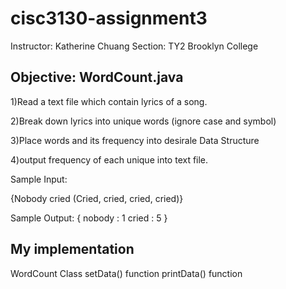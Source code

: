 # cisc3130-assignment3
Instructor: Katherine Chuang 
Section: TY2 
Brooklyn College

## Objective: WordCount.java
1)Read a text file which contain lyrics of a song.

2)Break down lyrics into unique words (ignore case and symbol)

3)Place words and its frequency into desirale Data Structure

4)output frequency of each unique into text file.

Sample Input:

{Nobody cried (Cried, cried, cried, cried)}

Sample Output:
{
 nobody : 1
 cried : 5
}

## My implementation
WordCount Class
setData() function 
printData() function




